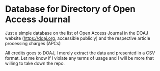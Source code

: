 # Database for Directory of Open Access Journal

Just a simple database on the list of Open Access Journal in the DOAJ website (https://doaj.org, accessible publicly) and the respective article processing charges (APCs)

All credits goes to DOAJ, I merely extract the data and presented in a CSV format. Let me know if I violate any terms of usage and I will be more that willing to take down the repo.
